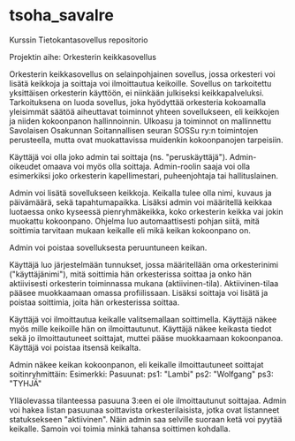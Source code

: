 # tsoha_savalre
Kurssin Tietokantasovellus repositorio 

Projektin aihe: Orkesterin keikkasovellus

Orkesterin keikkasovellus on selainpohjainen sovellus, jossa orkesteri voi lisätä keikkoja ja soittaja voi ilmoittautua keikoille. Sovellus on tarkoitettu yksittäisen orkesterin käyttöön, ei niinkään julkiseksi keikkapalveluksi. Tarkoituksena on luoda sovellus, joka hyödyttää orkesteria kokoamalla yleisimmät säätöä aiheuttavat toiminnot yhteen sovellukseen, eli keikkojen ja niiden kokoonpanon hallinnoinnin. Ulkoasu ja toiminnot on mallinnettu Savolaisen Osakunnan Soitannallisen seuran SOSSu ry:n toimintojen perusteella, mutta ovat muokattavissa muidenkin kokoonpanojen tarpeisiin.

Käyttäjä voi olla joko admin tai soittaja (ns. "peruskäyttäjä"). Admin-oikeudet omaava voi myös olla soittaja. Admin-roolin saaja voi olla esimerkiksi joko orkesterin kapellimestari, puheenjohtaja tai hallituslainen.

Admin voi lisätä sovellukseen keikkoja. Keikalla tulee olla nimi, kuvaus ja päivämäärä, sekä tapahtumapaikka. Lisäksi admin voi määritellä keikkaa luotaessa onko kyseessä pienryhmäkeikka, koko orkesterin keikka vai jokin muokattu kokoonpano. Ohjelma luo automaattisesti pohjan siitä, mitä soittimia tarvitaan mukaan keikalle eli mikä keikan kokoonpano on. 

Admin voi poistaa sovelluksesta peruuntuneen keikan. 

Käyttäjä luo järjestelmään tunnukset, jossa määritellään oma orkesterinimi ("käyttäjänimi"), mitä soittimia hän orkesterissa soittaa ja onko hän aktiivisesti orkesterin toiminnassa mukana (aktiivinen-tila). Aktiivinen-tilaa pääsee muokkaamaan omassa profiilissaan. Lisäksi soittaja voi lisätä ja poistaa soittimia, joita hän orkesterissa soittaa. 

Käyttäjä voi ilmoittautua keikalle valitsemallaan soittimella. Käyttäjä näkee myös mille keikoille hän on ilmoittautunut. Käyttäjä näkee keikasta tiedot sekä jo ilmoittautuneet soittajat, muttei pääse muokkaamaan kokoonpanoa. Käyttäjä voi poistaa itsensä keikalta. 


Admin näkee keikan kokoonpanon, eli keikalle ilmoittautuneet soittajat soitinryhmittäin: 
  Esimerkki:
    Pasuunat: ps1: "Lambi"
              ps2: "Wolfgang"
              ps3: "TYHJÄ"
              
Ylläolevassa tilanteessa pasuuna 3:een ei ole ilmoittautunut soittajaa. Admin voi hakea listan pasuunaa soittavista orkesterilaisista, jotka ovat listanneet statuksekseen "aktiivinen". Näin admin saa selville suoraan ketä voi pyytää keikalle. Samoin voi toimia minkä tahansa soittimen kohdalla.
